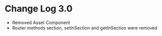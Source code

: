 
# Change Log 3.0

- Removed Asset Component
- Router methods section, setInSection and getInSection were removed
